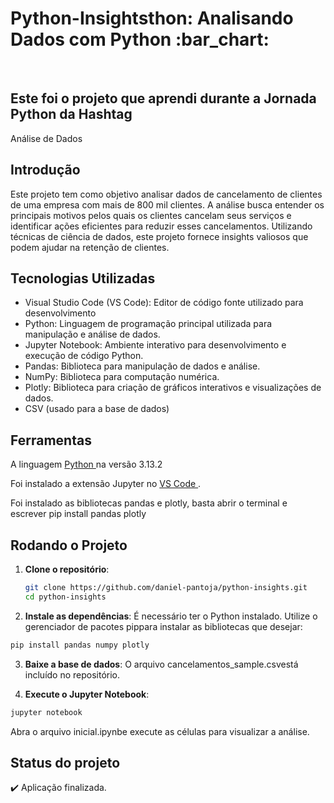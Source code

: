 <h1> Python-Insightsthon: Analisando Dados com Python :bar_chart: </h1>
<br>

## Este foi o projeto que aprendi durante a Jornada Python da Hashtag
Análise de Dados 

## Introdução
Este projeto tem como objetivo analisar dados de cancelamento de clientes de uma empresa com mais de 800 mil clientes. A análise busca entender os principais motivos pelos quais os clientes cancelam seus serviços e identificar ações eficientes para reduzir esses cancelamentos. Utilizando técnicas de ciência de dados, este projeto fornece insights valiosos que podem ajudar na retenção de clientes.

## Tecnologias Utilizadas
- Visual Studio Code (VS Code): Editor de código fonte utilizado para desenvolvimento
- Python: Linguagem de programação principal utilizada para manipulação e análise de dados.
- Jupyter Notebook: Ambiente interativo para desenvolvimento e execução de código Python.
- Pandas: Biblioteca para manipulação de dados e análise.
- NumPy: Biblioteca para computação numérica.
- Plotly: Biblioteca para criação de gráficos interativos e visualizações de dados.
- CSV (usado para a base de dados)

## Ferramentas
A linguagem <a href= "https://www.python.org/downloads/" target="blank" > Python </a> na versão 3.13.2

Foi instalado a extensão Jupyter no <a href = "https://code.visualstudio.com/download" target="_blank" > VS Code </a>.

Foi instalado as bibliotecas pandas e plotly, basta abrir o terminal e escrever pip install pandas plotly

## Rodando o Projeto

1. **Clone o repositório**:
   ```bash
   git clone https://github.com/daniel-pantoja/python-insights.git
   cd python-insights

2. **Instale as dependências**:
É necessário ter o Python instalado. Utilize o gerenciador de pacotes pippara instalar as bibliotecas que desejar:
```bash
pip install pandas numpy plotly
```

3. **Baixe a base de dados**:
O arquivo cancelamentos_sample.csvestá incluído no repositório.

4. **Execute o Jupyter Notebook**:
```bash
jupyter notebook
```
Abra o arquivo inicial.ipynbe execute as células para visualizar a análise.

## Status do projeto
:heavy_check_mark: Aplicação finalizada.